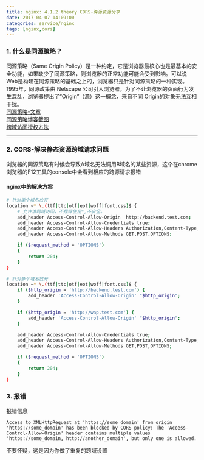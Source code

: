 ```yaml
---
title: nginx: 4.1.2 theory CORS-跨源资源分享
date: 2017-04-07 14:09:00
categories: service/nginx
tags: [nginx,cors]
---
```


### 1. 什么是同源策略？
同源策略（Same Origin Policy）是一种约定，它是浏览器最核心也是最基本的安全功能，如果缺少了同源策略，则浏览器的正常功能可能会受到影响。可以说Web是构建在同源策略的基础之上的，浏览器只是针对同源策略的一种实现。1995年，同源政策由 Netscape 公司引入浏览器。为了不让浏览器的页面行为发生混乱，浏览器提出了“Origin”（源）这一概念，来自不同 Origin的对象无法互相干扰。  
[同源策略-文章](https://github.com/acgotaku/WebSecurity/blob/master/docs/content/Browser_Security/Same-Origin-Policy.md)  
[同源策略博客截图](http://www.ruanyifeng.com/blog/2016/04/same-origin-policy.html)  
[跨域访问授权方法](http://www.jianshu.com/p/f2ec1d6af047)

---

### 2. CORS-解决静态资源跨域请求问题
浏览器的同源策略有时候会导致A域名无法调用B域名的某些资源，这个在chrome浏览器的F12工具的console中会看到相应的跨源请求报错
#### nginx中的解决方案
``` bash
# 针对单个域名放开
location ~* \.(ttf|ttc|otf|eot|woff|font.css)$ {
    # 允许谁跨域访问，不推荐使用*,不安全。
    add_header Access-Control-Allow-Origin  http://backend.test.com;
    add_header Access-Control-Allow-Credentials true;
    add_header Access-Control-Allow-Headers Authorization,Content-Type,Accept,Origin,User-Agent,DNT,Cache-Control,X-Mx-ReqToken,X-Requested-With;
    add_header Access-Control-Allow-Methods GET,POST,OPTIONS;

    if ($request_method = 'OPTIONS')
    {
        return 204;
    }
}

# 针对多个域名放开
location ~* \.(ttf|ttc|otf|eot|woff|font.css)$ {
    if ($http_origin = 'http://backend.test.com') {
        add_header 'Access-Control-Allow-Origin' "$http_origin";
    }

    if ($http_origin = 'http://wap.test.com') {
        add_header 'Access-Control-Allow-Origin' "$http_origin";
    }

    add_header Access-Control-Allow-Credentials true;
    add_header Access-Control-Allow-Headers Authorization,Content-Type,Accept,Origin,User-Agent,DNT,Cache-Control,X-Mx-ReqToken,X-Requested-With;
    add_header Access-Control-Allow-Methods GET,POST,OPTIONS;

    if ($request_method = 'OPTIONS')
    {
        return 204;
    }
}
```

### 3. 报错
报错信息
```
Access to XMLHttpRequest at 'https://some_domain' from origin 'https://some_domain' has been blocked by CORS policy: The 'Access-Control-Allow-Origin' header contains multiple values 'https://some_domain, http://another_domain', but only one is allowed.
```
不要怀疑，这是因为你做了重复的跨域设置